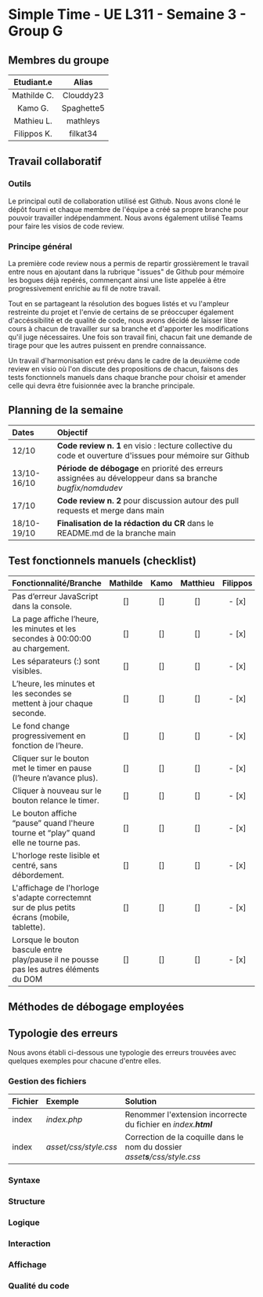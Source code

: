 # Simple Time - UE L311 - Semaine 3 - Group G

## Membres du groupe

| Etudiant.e  |  Alias      |    
| :----------:|:-----------:| 
| Mathilde C. | Clouddy23   | 
| Kamo G.     | Spaghette5  |   
| Mathieu L.  | mathleys    |   
| Filippos K. | filkat34    | 

## Travail collaboratif

### Outils
Le principal outil de collaboration utilisé est Github. Nous avons cloné le dépôt fourni et chaque membre de l'équipe a créé sa propre branche pour pouvoir travailler indépendamment. Nous avons également utilisé Teams pour faire les visios de code review.

### Principe général
La première code review nous a permis de repartir grossièrement le travail entre nous en ajoutant dans la rubrique "issues" de Github pour mémoire les bogues déjà repérés, commençant ainsi une liste appelée à être progressivement enrichie au fil de notre travail. 

Tout en se partageant la résolution des bogues listés et vu l'ampleur restreinte du projet et l'envie de certains de se préoccuper également d'accéssibilité et de qualité de code, nous avons décidé de laisser libre cours à chacun de travailler sur sa branche et d'apporter les modifications qu'il juge nécessaires. Une fois son travail fini, chacun fait une demande de tirage pour que les autres puissent en prendre connaissance. 

Un travail d'harmonisation est prévu dans le cadre de la deuxième code review en visio où l'on discute des propositions de chacun, faisons des tests fonctionnels manuels dans chaque branche pour choisir et amender celle qui devra être fuisionnée avec la branche principale.

## Planning de la semaine
| Dates |  Objectif  |    
| :---|:---| 
| 12/10 | **Code review n. 1** en visio : lecture collective du code et ouverture d'issues pour mémoire sur Github |
| 13/10-16/10 | **Période de débogage** en priorité des erreurs assignées au développeur dans sa branche _bugfix/nomdudev_ |   
| 17/10		  | **Code review n. 2** pour discussion autour des pull requests et merge dans main |   
| 18/10-19/10 | **Finalisation de la rédaction du CR** dans le README.md de la branche main | 

## Test fonctionnels manuels (checklist)
| Fonctionnalité/Branche | Mathilde | Kamo | Matthieu | Filippos |   
| :---|:---:|:---:| :---:| :---:|
|Pas d’erreur JavaScript dans la console.|[]|[]|[]|- [x]|
|La page affiche l’heure, les minutes et les secondes à 00:00:00 au chargement.|[]|[]|[]|- [x]|
|Les séparateurs (:) sont visibles.|[]|[]|[]|- [x]|
|L’heure, les minutes et les secondes se mettent à jour chaque seconde.|[]|[]|[]|- [x]|
|Le fond change progressivement en fonction de l’heure.|[]|[]|[]|- [x]|
|Cliquer sur le bouton met le timer en pause (l’heure n’avance plus).|[]|[]|[]|- [x]|
|Cliquer à nouveau sur le bouton relance le timer.|[]|[]|[]|- [x]|
|Le bouton affiche “pause” quand l'heure tourne et “play” quand elle ne tourne pas.|[]|[]|[]|- [x]|
|L'horloge reste lisible et centré, sans débordement.|[]|[]|[]|- [x]|
|L'affichage de l'horloge s'adapte correctemnt sur de plus petits écrans (mobile, tablette).|[]|[]|[]|- [x]|
|Lorsque le bouton bascule entre play/pause il ne pousse pas les autres éléments du DOM |[]|[]|[]|- [x]|


## Méthodes de débogage employées
## Typologie des erreurs
Nous avons établi ci-dessous une typologie des erreurs trouvées avec quelques exemples pour chacune d'entre elles.
### Gestion des fichiers
| Fichier| Exemple | Solution |
| :----- | :------ | :------  |
| index  | _index.php_	| Renommer l'extension incorrecte du fichier en _index.**html**_ |
| index	 | _asset/css/style.css_| Correction de la coquille dans le nom du dossier _asset**s**/css/style.css_ |
### Syntaxe
### Structure
### Logique
### Interaction
### Affichage
### Qualité du code

